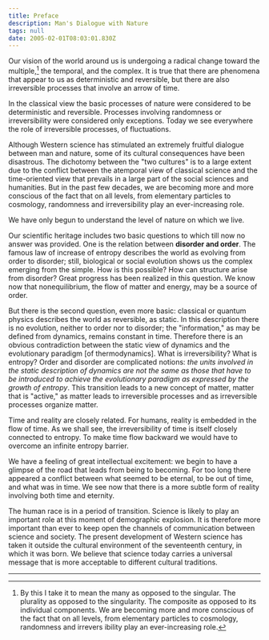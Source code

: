 ```yaml
---
title: Preface
description: Man's Dialogue with Nature
tags: null
date: 2005-02-01T08:03:01.830Z
---
```


Our vision of the world around us is undergoing a radical change toward the multiple,[^1] the temporal, and the complex. It is true that there are phenomena that appear to us as deterministic and reversible, but there are also irreversible processes that involve an arrow of time.

In the classical view the basic processes of nature were considered to be deterministic and reversible. Processes involving randomness or irreversibility were considered only exceptions. Today we see everywhere the role of irreversible processes, of fluctuations.

Although Western science has stimulated an extremely fruitful dialogue between man and nature, some of its cultural consequences have been disastrous. The dichotomy between the
"two cultures" is to a large extent due to the conflict between
the atemporal view of classical science and the time-oriented
view that prevails in a large part of the social sciences and
humanities. But in the past few decades, we are becoming
more and more conscious of the fact that on all levels, from
elementary particles to cosmology, randomness and irreversibility play an ever-increasing role.

We have only begun to understand the level of nature on which we live.

Our scientific heritage includes two basic questions to which till now no answer was provided. One is the relation between **disorder and order**. The famous law of increase of entropy describes the world as evolving from order to disorder; still, biological or social evolution shows us the complex emerging from the simple. How is this possible? How can structure arise from disorder? Great progress has been realized in this question. We know now that nonequilibrium, the flow of matter and energy, may be a source of order.

But there is the second question, even more basic: classical
or quantum physics describes the world as reversible, as
static. In this description there is no evolution, neither to
order nor to disorder; the "information," as may be defined
from dynamics, remains constant in time. Therefore there is
an obvious contradiction between the static view of dynamics
and the evolutionary paradigm [of thermodynamics]. What is
irreversibility? What is entropy? Order and disorder are
complicated notions: _the units involved in the static description of dynamics are not the same as those that have to be introduced to achieve the evolutionary paradigm as expressed by the growth of entropy_. This transition leads to a new concept of matter, matter that is "active," as matter leads to irreversible processes and as irreversible processes organize matter.

Time and reality are closely related. For humans, reality is embedded in the flow of time. As we shall see, the irreversibility of time is itself closely connected to entropy. To make time flow backward we would have to overcome an infinite
entropy barrier.

We have a feeling of great intellectual excitement: we begin to have a glimpse of the road that leads from being to becoming. For too long there appeared a conflict between what seemed to be eternal, to be out of time, and what was in time. We see now that there is a more subtle form of reality involving both time and eternity.

The human race is in a period of transition. Science is likely
to play an important role at this moment of demographic explosion. It is therefore more important than ever to keep open
the channels of communication between science and society. The present development of Western science has taken it outside the cultural environment of the seventeenth century, in which it was born. We believe that science today carries a universal message that is more acceptable to different cultural traditions.

---

[^1]:
    By this I take it to mean the many as opposed to the singular. The plurality as opposed to the singularity. The composite as opposed to its individual components. We are becoming
    more and more conscious of the fact that on all levels, from
    elementary particles to cosmology, randomness and irrevers­
    ibility play an ever-increasing role.
